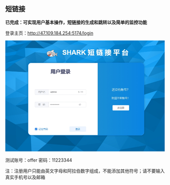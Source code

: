 ## 短链接

**已完成：可实现用户基本操作，短链接的生成和跳转以及简单的监控功能**

登录主页：http://47.109.184.254:5174/login


![](https://github.com/Warmmm7/sharkPics/blob/main/shark-shortlink-v1/login_v1.png?raw=true)

测试账号：offer 密码：11223344

注：注册用户只能由英文字母和阿拉伯数字组成，不能添加其他符号；请不要输入真实手机号以及邮箱




